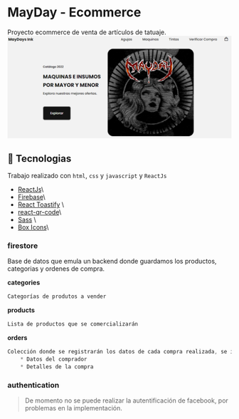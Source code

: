 # MayDay - Ecommerce
Proyecto ecommerce de venta de artículos de tatuaje.
[![image cover](/public/site.jpg)](https://mayday-ecommerce.netlify.app/)

## :nut_and_bolt: Tecnologias
Trabajo realizado con `html`, `css` y `javascript` y `ReactJs`

* [ReactJs](https://reactjs.org/)\
* [Firebase](https://firebase.google.com/)\
* [React Toastify](https://fkhadra.github.io/react-toastify/how-to-style/) \
* [react-qr-code](https://rosskhanas.github.io/react-qr-code/)\
* [Sass](https://sass-lang.com/) \
* [Box Icons](https://boxicons.com/)\

### firestore
Base de datos que emula un backend donde guardamos los productos, categorias y ordenes de compra.

**categories**
```javascript
Categorías de produtos a vender
```

**products**
```javascript
Lista de productos que se comercializarán
```

**orders**
```javascript
Colección donde se registrarán los datos de cada compra realizada, se incluyen
    * Datos del comprador
    * Detalles de la compra
```

### authentication
> De momento no se puede realizar la autentificación de facebook, por problemas en la implementación.

